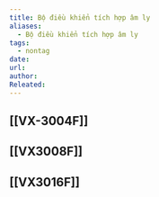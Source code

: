 ```yaml
---
title: Bộ điều khiển tích hợp âm ly
aliases:
  - Bộ điều khiển tích hợp âm ly
tags:
  - nontag
date: 
url: 
author: 
Releated:
---
```



## [[VX-3004F]]
## [[VX3008F]]
## [[VX3016F]]